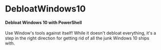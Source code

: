 # DebloatWindows10
#### Debloat Windows 10 with PowerShell
Use Window's tools against itself! While it doesn't debloat everything, it's a step in the right direction for getting rid of all the junk Windows 10 ships with.
